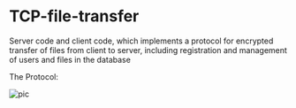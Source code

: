 # TCP-file-transfer
Server code and client code, which implements a protocol for encrypted transfer of files from client to server, including registration and management of users and files in the database

The Protocol: 

![pic](https://user-images.githubusercontent.com/111387823/202400424-a499c4e5-a20a-4f6f-8899-545c514e5253.JPG)
